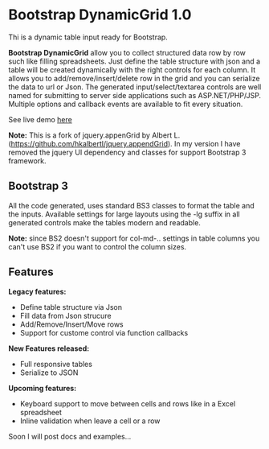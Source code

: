 Bootstrap DynamicGrid 1.0
=================

Thi is a dynamic table input ready for Bootstrap.

**Bootstrap DynamicGrid** allow you to collect structured data row by row such like filling spreadsheets. 
Just define the table structure with json and a table will be created dynamically with the right controls for each column. It allows you to add/remove/insert/delete row in the grid and you can serialize the data to url or Json. The generated input/select/textarea controls are well named for submitting to server side applications such as ASP.NET/PHP/JSP. Multiple options and callback events are available to fit every situation.

See live demo [here](http://mmassari.com/bootstrap-dynamicgrid/index.htm)

**Note:** This is a fork of jquery.appenGrid by Albert L. (https://github.com/hkalbertl/jquery.appendGrid). In my version I have removed the jquery UI dependency and classes for support Bootstrap 3 framework.

Bootstrap 3
-----------
All the code generated, uses standard BS3 classes to format the table and the inputs.
Available settings for large layouts using the -lg suffix in all generated controls make the tables modern and readable.

**Note:** since BS2 doesn't support for col-md-.. settings in table columns you can't use BS2 if you want to control the column sizes.

Features
-----------

**Legacy features:**
+ Define table structure via Json
+ Fill data from Json strucure
+ Add/Remove/Insert/Move rows
+ Support for custome control via function callbacks

**New Features released:**
+ Full responsive tables
+ Serialize to JSON

**Upcoming features:**
+ Keyboard support to move between cells and rows like in a Excel spreadsheet
+ Inline validation when leave a cell or a row

Soon I will post docs and examples...